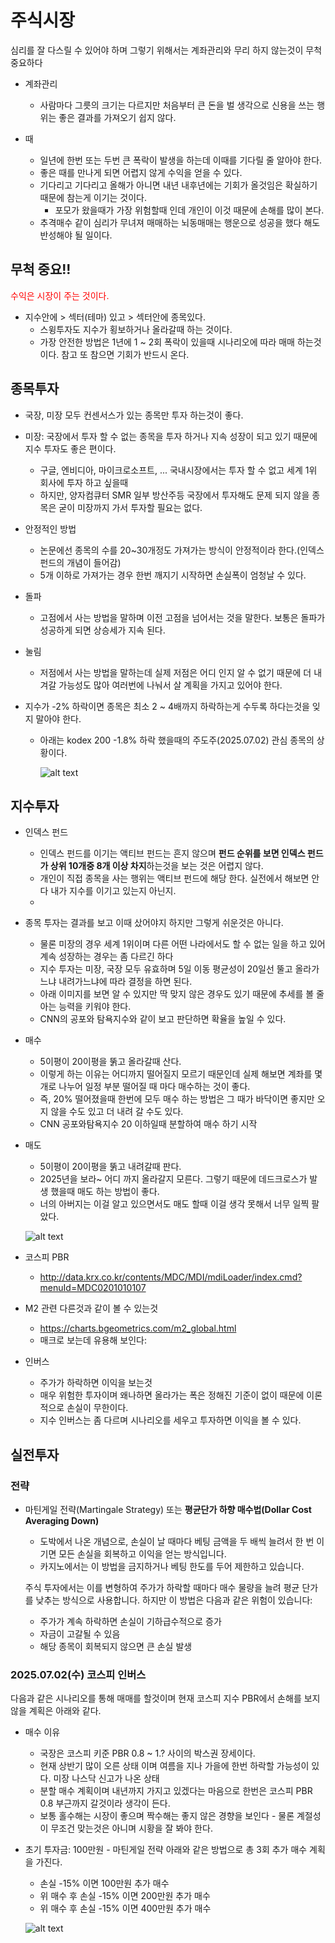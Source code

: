 # 주식시장
심리를 잘 다스릴 수 있어야 하며 그렇기 위해서는 계좌관리와 무리 하지 않는것이 무척 중요하다

* 계좌관리
  - 사람마다 그릇의 크기는 다르지만 처음부터 큰 돈을 벌 생각으로 신용을 쓰는 행위는 좋은 결과를 가져오기 쉽지 않다.

* 때
  - 일년에 한번 또는 두번 큰 폭락이 발생을 하는데 이때를 기다릴 줄 알아야 한다.
  - 좋은 때를 만나게 되면 어렵지 않게 수익을 얻을 수 있다.
  - 기다리고 기다리고 올해가 아니면 내년 내후년에는 기회가 올것임은 확실하기 때문에 참는게 이기는 것이다.
    + 포모가 왔을때가 가장 위험할때 인데 개인이 이것 때문에 손해를 많이 본다.
  - 추격매수 같이 심리가 무녀져 매매하는 뇌동매매는 행운으로 성공을 했다 해도 반성해야 될 일이다.


## 무척 중요!!
<font color='red'>수익은 시장이 주는 것이다. </font>
* 지수안에 > 섹터(테마) 있고 > 섹터안에 종목있다.
  - 스윙투자도 지수가 횡보하거나 올라갈때 하는 것이다.
  - 가장 안전한 방법은 1년에 1 ~ 2회 폭락이 있을때 시나리오에 따라 매매 하는것이다. 참고 또 참으면 기회가 반드시 온다.

## 종목투자
* 국장, 미장 모두 컨센서스가 있는 종목만 투자 하는것이 좋다.

* 미장: 국장에서 투자 할 수 없는 종목을 투자 하거나 지속 성장이 되고 있기 때문에 지수 투자도 좋은 편이다.
  - 구글, 엔비디아, 마이크로소프트, ... 국내시장에서는 투자 할 수 없고 세계 1위 회사에 투자 하고 싶을때
  - 하지만, 양자컴큐터 SMR 일부 방산주등 국장에서 투자해도 문제 되지 않을 종목은 굳이 미장까지 가서 투자할 필요는 없다.

* 안정적인 방법
  - 논문에선 종목의 수를 20~30개정도 가져가는 방식이 안정적이라 한다.(인덱스 펀드의 개념이 들어감)
  - 5개 이하로 가져가는 경우 한번 깨지기 시작하면 손실폭이 엄청날 수 있다.

* 돌파
  - 고점에서 사는 방법을 말하며 이전 고점을 넘어서는 것을 말한다. 보통은 돌파가 성공하게 되면 상승세가 지속 된다.

* 눌림
  - 저점에서 사는 방법을 말하는데 실제 저점은 어디 인지 알 수 없기 때문에 더 내겨갈 가능성도 많아 여러번에 나눠서 살 계획을 가지고 있어야 한다.

* 지수가 -2% 하락이면 종목은 최소 2 ~ 4배까지 하락하는게 수두록 하다는것을 잊지 말아야 한다.
  - 아래는 kodex 200 -1.8% 하락 했을때의 주도주(2025.07.02) 관심 종목의 상황이다.

    ![alt text](image-1.png)


## 지수투자
* 인덱스 펀드
  - 인덱스 펀드를 이기는 액티브 펀드는 흔지 않으며 **펀드 순위를 보면 인덱스 펀드가 상위 10개중 8개 이상 차지**하는것을 보는 것은 어렵지 않다.
  - 개인이 직접 종목을 사는 행위는 액티브 펀드에 해당 한다. 실전에서 해보면 안다 내가 지수를 이기고 있는지 아닌지.
  -

* 종목 투자는 결과를 보고 이때 샀어야지 하지만 그렇게 쉬운것은 아니다.
  - 물론 미장의 경우 세계 1위이며 다른 어떤 나라에서도 할 수 없는 일을 하고 있어 계속 성장하는 경우는 좀 다르긴 하다
  - 지수 투자는 미장, 국장 모두 유효하며 5일 이동 평균성이 20일선 뚤고 올라가느냐 내려가느냐에 따라 결정을 하면 된다.
  - 아래 이미지를 보면 알 수 있지만 딱 맞지 않은 경우도 있기 때문에 추세를 볼 줄 아는 능력을 키워야 한다.
  - CNN의 공포와 탐욕지수와 같이 보고 판단하면 확율을 높일 수 있다.

* 매수
  - 5이평이 20이평을 뚥고 올라갈때 산다.
  - 이렇게 하는 이유는 어디까지 떨어질지 모르기 때문인데 실제 해보면 계좌를 몇개로 나누어 일정 부분 떨어질 때 마다 매수하는 것이 좋다.
  - 즉, 20% 떨어졌을때 한번에 모두 매수 하는 방법은 그 때가 바닥이면 좋지만 오지 않을 수도 있고 더 내려 갈 수도 있다.
  - CNN 공포와탐욕지수 20 이하일때 분할하여 매수 하기 시작

* 매도
  - 5이평이 20이평을 뚥고 내려갈때 판다.
  - 2025년을 보라~ 어디 까지 올라갈지 모른다. 그렇기 때문에 데드크로스가 발생 했을때 매도 하는 방법이 좋다.
  - 너의 아버지는 이걸 알고 있으면서도 매도 할때 이걸 생각 못해서 너무 일찍 팔았다.


  ![alt text](image.png)

* 코스피 PBR
  - http://data.krx.co.kr/contents/MDC/MDI/mdiLoader/index.cmd?menuId=MDC0201010107

* M2 관련 다른것과 같이 볼 수 있는것
  - https://charts.bgeometrics.com/m2_global.html
  - 매크로 보는데 유용해 보인다:

* 인버스
  - 주가가 하락하면 이익을 보는것
  - 매우 위험한 투자이며 왜나하면 올라가는 폭은 정해진 기준이 없이 때문에 이론적으로 손실이 무한이다.
  - 지수 인버스는 좀 다르며 시나리오를 세우고 투자하면 이익을 볼 수 있다.


## 실전투자

### 전략
  * 마틴게일 전략(Martingale Strategy) 또는 **평균단가 하향 매수법(Dollar Cost Averaging Down)**
    - 도박에서 나온 개념으로, 손실이 날 때마다 베팅 금액을 두 배씩 늘려서 한 번 이기면 모든 손실을 회복하고 이익을 얻는 방식입니다.
    - 카지노에서는 이 방법을 금지하거나 베팅 한도를 두어 제한하고 있습니다.

    주식 투자에서는 이를 변형하여 주가가 하락할 때마다 매수 물량을 늘려 평균 단가를 낮추는 방식으로 사용합니다. 하지만 이 방법은 다음과 같은 위험이 있습니다:

    - 주가가 계속 하락하면 손실이 기하급수적으로 증가
    - 자금이 고갈될 수 있음
    - 해당 종목이 회복되지 않으면 큰 손실 발생

### 2025.07.02(수) 코스피 인버스
  다음과 같은 시나리오를 통해 매매를 할것이며 현재 코스피 지수 PBR에서 손해를 보지 않을 계획은 아래와 같다.

  * 매수 이유
    - 국장은 코스피 키준 PBR 0.8 ~ 1.? 사이의 박스권 장세이다.
    - 현재 상반기 많이 오른 상태 이며 여름을 지나 가을에 한번 하락할 가능성이 있다. 미장 나스닥 신고가 나온 상태
    - 분할 매수 계획이며 내년까지 가지고 있겠다는 마음으로 한번은 코스피 PBR 0.8 부근까지 갈것이라 생각이 든다.
    - 보통 홀수해는 시장이 좋으며 짝수해는 좋지 않은 경향을 보인다 - 물론 계절성이 무조건 맞는것은 아니며 시황을 잘 봐야 한다.

  * 초기 투자금: 100만원 - 마틴게일 전략
    아래와 같은 방법으로 총 3회 추가 매수 계획을 가진다.
    - 손실 -15% 이면 100만원 추가 매수
    - 위 매수 후 손실 -15% 이면 200만원 추가 매수
    - 위 매수 후 손실 -15% 이면 400만원 추가 매수

    ![alt text](image-2.png)
